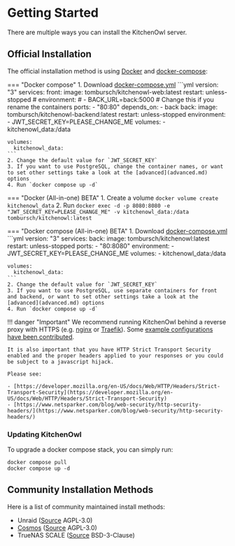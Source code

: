 # Getting Started

There are multiple ways you can install the KitchenOwl server.

## Official Installation

The official installation method is using [Docker](https://docs.docker.com/engine/install/) and [docker-compose](https://docs.docker.com/compose/):

=== "Docker compose"
    1. Download [docker-compose.yml](https://github.com/TomBursch/kitchenowl/blob/main/docker-compose.yml)
    ```yml
    version: "3"
    services:
      front:
        image: tombursch/kitchenowl-web:latest
        restart: unless-stopped
        # environment:
        #   - BACK_URL=back:5000 # Change this if you rename the containers
        ports:
          - "80:80"
        depends_on:
          - back
      back:
        image: tombursch/kitchenowl-backend:latest
        restart: unless-stopped
        environment:
          - JWT_SECRET_KEY=PLEASE_CHANGE_ME
        volumes:
          - kitchenowl_data:/data

    volumes:
      kitchenowl_data:
    ```
    2. Change the default value for `JWT_SECRET_KEY`
    3. If you want to use PostgreSQL, change the container names, or want to set other settings take a look at the [advanced](advanced.md) options
    4. Run `docker compose up -d`

=== "Docker (All-in-one) BETA"
    1. Create a volume `docker volume create kitchenowl_data`
    2. Run `docker exec -d -p 8080:8080 -e "JWT_SECRET_KEY=PLEASE_CHANGE_ME" -v kitchenowl_data:/data tombursch/kitchenowl:latest`

=== "Docker compose (All-in-one) BETA"
    1. Download [docker-compose.yml](https://github.com/TomBursch/kitchenowl/blob/main/docker-compose-single.yml)
    ```yml
    version: "3"
    services:
      back:
        image: tombursch/kitchenowl:latest
        restart: unless-stopped
        ports:
          - "80:8080"
        environment:
          - JWT_SECRET_KEY=PLEASE_CHANGE_ME
        volumes:
          - kitchenowl_data:/data

    volumes:
      kitchenowl_data:
    ```
    2. Change the default value for `JWT_SECRET_KEY`
    3. If you want to use PostgreSQL, use separate containers for front and backend, or want to set other settings take a look at the [advanced](advanced.md) options
    4. Run `docker compose up -d`

!!! danger "Important"
    We recommend running KitchenOwl behind a reverse proxy with HTTPS (e.g. [nginx](https://nginx.org/en/docs/http/configuring_https_servers.html) or [Traefik](https://doc.traefik.io/traefik/)). Some [example configurations have been contributed](reverse-proxy.md).

    It is also important that you have HTTP Strict Transport Security enabled and the proper headers applied to your responses or you could be subject to a javascript hijack.

    Please see:

    - [https://developer.mozilla.org/en-US/docs/Web/HTTP/Headers/Strict-Transport-Security](https://developer.mozilla.org/en-US/docs/Web/HTTP/Headers/Strict-Transport-Security)
    - [https://www.netsparker.com/blog/web-security/http-security-headers/](https://www.netsparker.com/blog/web-security/http-security-headers/)

### Updating KitchenOwl
To upgrade a docker compose stack, you can simply run:

```
docker compose pull
docker compose up -d
```

## Community Installation Methods
Here is a list of community maintained install methods:

- Unraid ([Source](https://codeberg.org/HanSolo97/unraid-templates) AGPL-3.0)
- [Cosmos](https://cosmos-cloud.io/proxy#cosmos-ui/market-listing/cosmos-cloud/KitchenOwl) ([Source](https://github.com/azukaar/cosmos-servapps-official/tree/master/servapps/Kitchenowl) AGPL-3.0)
- TrueNAS SCALE ([Source](https://github.com/truecharts/charts/tree/master/charts/stable/kitchenowl) BSD-3-Clause)
